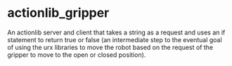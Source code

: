 # actionlib_gripper
An actionlib server and client that takes a string as a request and uses an if statement to return true or false (an intermediate
step to the eventual goal of using the urx libraries to move the robot based on the request of the gripper to move
to the open or closed position). 
